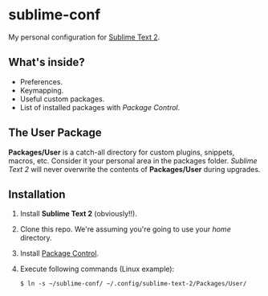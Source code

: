 sublime-conf
============

My personal configuration for [Sublime Text 2](http://www.sublimetext.com/).

What's inside?
-------------------

* Preferences.
* Keymapping.
* Useful custom packages.
* List of installed packages with *Package Control*.

The User Package
-----------------
**Packages/User** is a catch-all directory for custom plugins, snippets, macros, etc.
Consider it your personal area in the packages folder. *Sublime Text 2* will never
overwrite the contents of **Packages/User** during upgrades.


Installation
------------

1. Install **Sublime Text 2** (obviously!!).

2. Clone this repo. We're assuming you're going to use your *home* directory.

3. Install [Package Control](http://wbond.net/sublime_packages/package_control).

4. Execute following commands (Linux example):

	`$ ln -s ~/sublime-conf/ ~/.config/sublime-text-2/Packages/User/`